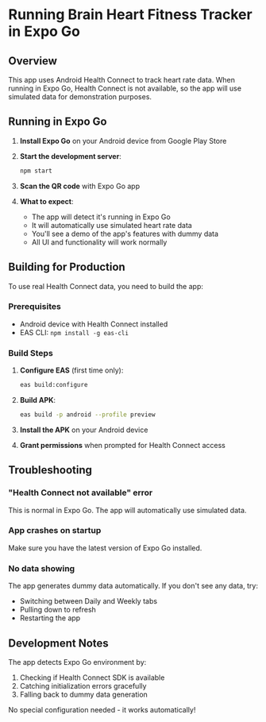 # Running Brain Heart Fitness Tracker in Expo Go

## Overview
This app uses Android Health Connect to track heart rate data. When running in Expo Go, Health Connect is not available, so the app will use simulated data for demonstration purposes.

## Running in Expo Go

1. **Install Expo Go** on your Android device from Google Play Store

2. **Start the development server**:
   ```bash
   npm start
   ```

3. **Scan the QR code** with Expo Go app

4. **What to expect**:
   - The app will detect it's running in Expo Go
   - It will automatically use simulated heart rate data
   - You'll see a demo of the app's features with dummy data
   - All UI and functionality will work normally

## Building for Production

To use real Health Connect data, you need to build the app:

### Prerequisites
- Android device with Health Connect installed
- EAS CLI: `npm install -g eas-cli`

### Build Steps

1. **Configure EAS** (first time only):
   ```bash
   eas build:configure
   ```

2. **Build APK**:
   ```bash
   eas build -p android --profile preview
   ```

3. **Install the APK** on your Android device

4. **Grant permissions** when prompted for Health Connect access

## Troubleshooting

### "Health Connect not available" error
This is normal in Expo Go. The app will automatically use simulated data.

### App crashes on startup
Make sure you have the latest version of Expo Go installed.

### No data showing
The app generates dummy data automatically. If you don't see any data, try:
- Switching between Daily and Weekly tabs
- Pulling down to refresh
- Restarting the app

## Development Notes

The app detects Expo Go environment by:
1. Checking if Health Connect SDK is available
2. Catching initialization errors gracefully
3. Falling back to dummy data generation

No special configuration needed - it works automatically!